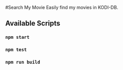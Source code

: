#Search My Movie
Easily find my movies in KODI-DB.


## Available Scripts


### `npm start`

### `npm test`

### `npm run build`

